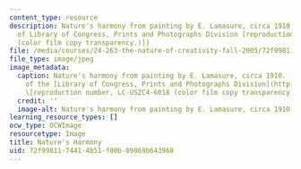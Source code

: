 ```yaml
---
content_type: resource
description: Nature's harmony from painting by E. Lamasure, circa 1910. (Image courtesy
  of Library of Congress, Prints and Photographs Division [reproduction number, LC-USZC4-6018
  (color film copy transparency.)])
file: /media/courses/24-263-the-nature-of-creativity-fall-2005/72f9981174414b51f00b09869b643968_24-263f05.jpg
file_type: image/jpeg
image_metadata:
  caption: Nature's harmony from painting by E. Lamasure, circa 1910. (Image courtesy
    of the [Library of Congress, Prints and Photographs Division](http://www.loc.gov/rr/print/)
    \[reproduction number, LC-USZC4-6018 (color film copy transparency.)\])
  credit: ''
  image-alt: Nature's harmony from painting by E. Lamasure, circa 1910.
learning_resource_types: []
ocw_type: OCWImage
resourcetype: Image
title: Nature's Harmony
uid: 72f99811-7441-4b51-f00b-09869b643968
---
```

